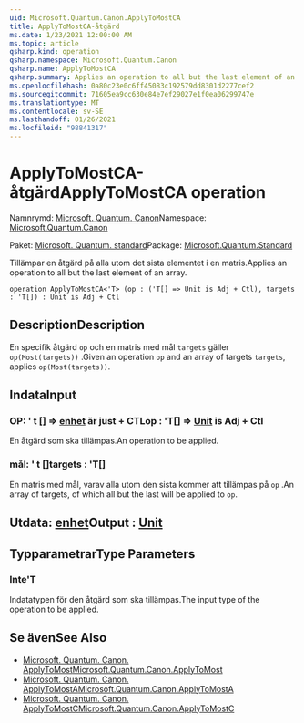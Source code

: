 ```yaml
---
uid: Microsoft.Quantum.Canon.ApplyToMostCA
title: ApplyToMostCA-åtgärd
ms.date: 1/23/2021 12:00:00 AM
ms.topic: article
qsharp.kind: operation
qsharp.namespace: Microsoft.Quantum.Canon
qsharp.name: ApplyToMostCA
qsharp.summary: Applies an operation to all but the last element of an array.
ms.openlocfilehash: 0a80c23e0c6ff45083c192579dd8301d2277cef2
ms.sourcegitcommit: 71605ea9cc630e84e7ef29027e1f0ea06299747e
ms.translationtype: MT
ms.contentlocale: sv-SE
ms.lasthandoff: 01/26/2021
ms.locfileid: "98841317"
---
```

# <a name="applytomostca-operation"></a><span data-ttu-id="162e8-102">ApplyToMostCA-åtgärd</span><span class="sxs-lookup"><span data-stu-id="162e8-102">ApplyToMostCA operation</span></span>

<span data-ttu-id="162e8-103">Namnrymd: [Microsoft. Quantum. Canon](xref:Microsoft.Quantum.Canon)</span><span class="sxs-lookup"><span data-stu-id="162e8-103">Namespace: [Microsoft.Quantum.Canon](xref:Microsoft.Quantum.Canon)</span></span>

<span data-ttu-id="162e8-104">Paket: [Microsoft. Quantum. standard](https://nuget.org/packages/Microsoft.Quantum.Standard)</span><span class="sxs-lookup"><span data-stu-id="162e8-104">Package: [Microsoft.Quantum.Standard](https://nuget.org/packages/Microsoft.Quantum.Standard)</span></span>


<span data-ttu-id="162e8-105">Tillämpar en åtgärd på alla utom det sista elementet i en matris.</span><span class="sxs-lookup"><span data-stu-id="162e8-105">Applies an operation to all but the last element of an array.</span></span>

```qsharp
operation ApplyToMostCA<'T> (op : ('T[] => Unit is Adj + Ctl), targets : 'T[]) : Unit is Adj + Ctl
```


## <a name="description"></a><span data-ttu-id="162e8-106">Description</span><span class="sxs-lookup"><span data-stu-id="162e8-106">Description</span></span>

<span data-ttu-id="162e8-107">En specifik åtgärd `op` och en matris med mål `targets` gäller `op(Most(targets))` .</span><span class="sxs-lookup"><span data-stu-id="162e8-107">Given an operation `op` and an array of targets `targets`, applies `op(Most(targets))`.</span></span>

## <a name="input"></a><span data-ttu-id="162e8-108">Indata</span><span class="sxs-lookup"><span data-stu-id="162e8-108">Input</span></span>

### <a name="op--t--unit--is-adj--ctl"></a><span data-ttu-id="162e8-109">OP: ' t [] => [enhet](xref:microsoft.quantum.lang-ref.unit)  är just + CTL</span><span class="sxs-lookup"><span data-stu-id="162e8-109">op : 'T[] => [Unit](xref:microsoft.quantum.lang-ref.unit)  is Adj + Ctl</span></span>

<span data-ttu-id="162e8-110">En åtgärd som ska tillämpas.</span><span class="sxs-lookup"><span data-stu-id="162e8-110">An operation to be applied.</span></span>


### <a name="targets--t"></a><span data-ttu-id="162e8-111">mål: ' t []</span><span class="sxs-lookup"><span data-stu-id="162e8-111">targets : 'T[]</span></span>

<span data-ttu-id="162e8-112">En matris med mål, varav alla utom den sista kommer att tillämpas på `op` .</span><span class="sxs-lookup"><span data-stu-id="162e8-112">An array of targets, of which all but the last will be applied to `op`.</span></span>



## <a name="output--unit"></a><span data-ttu-id="162e8-113">Utdata: [enhet](xref:microsoft.quantum.lang-ref.unit)</span><span class="sxs-lookup"><span data-stu-id="162e8-113">Output : [Unit](xref:microsoft.quantum.lang-ref.unit)</span></span>



## <a name="type-parameters"></a><span data-ttu-id="162e8-114">Typparametrar</span><span class="sxs-lookup"><span data-stu-id="162e8-114">Type Parameters</span></span>

### <a name="t"></a><span data-ttu-id="162e8-115">Inte</span><span class="sxs-lookup"><span data-stu-id="162e8-115">'T</span></span>

<span data-ttu-id="162e8-116">Indatatypen för den åtgärd som ska tillämpas.</span><span class="sxs-lookup"><span data-stu-id="162e8-116">The input type of the operation to be applied.</span></span>

## <a name="see-also"></a><span data-ttu-id="162e8-117">Se även</span><span class="sxs-lookup"><span data-stu-id="162e8-117">See Also</span></span>

- [<span data-ttu-id="162e8-118">Microsoft. Quantum. Canon. ApplyToMost</span><span class="sxs-lookup"><span data-stu-id="162e8-118">Microsoft.Quantum.Canon.ApplyToMost</span></span>](xref:Microsoft.Quantum.Canon.ApplyToMost)
- [<span data-ttu-id="162e8-119">Microsoft. Quantum. Canon. ApplyToMostA</span><span class="sxs-lookup"><span data-stu-id="162e8-119">Microsoft.Quantum.Canon.ApplyToMostA</span></span>](xref:Microsoft.Quantum.Canon.ApplyToMostA)
- [<span data-ttu-id="162e8-120">Microsoft. Quantum. Canon. ApplyToMostC</span><span class="sxs-lookup"><span data-stu-id="162e8-120">Microsoft.Quantum.Canon.ApplyToMostC</span></span>](xref:Microsoft.Quantum.Canon.ApplyToMostC)